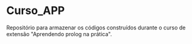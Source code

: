 # Curso_APP
Repositório para armazenar os códigos construídos durante o curso de extensão "Aprendendo prolog na prática".
